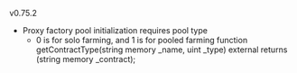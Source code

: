 v0.75.2
- Proxy factory pool initialization requires pool type
    - 0 is for solo farming, and 1 is for pooled farming
    function getContractType(string memory _name, uint _type) external returns (string memory _contract);
